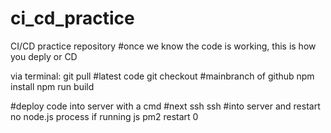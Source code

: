 # ci_cd_practice
CI/CD practice repository
#once we know the code is working, this is how you deply or CD

via terminal:
git pull #latest code
git checkout #mainbranch of github
npm install
npm run build 

#deploy code into server with a cmd
#next ssh
ssh #into server and restart no node.js process if running js
pm2 restart 0

